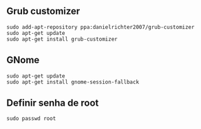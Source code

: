 Grub customizer
---
    sudo add-apt-repository ppa:danielrichter2007/grub-customizer
    sudo apt-get update
    sudo apt-get install grub-customizer


GNome
---
        
    sudo apt-get update
    sudo apt-get install gnome-session-fallback


Definir senha de root
---
    sudo passwd root
